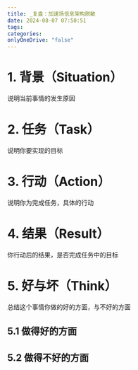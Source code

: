 ```yaml
---
title: _复盘：加速场信息架构脱敏
date: 2024-08-07 07:50:51
tags: 
categories: 
onlyOneDrive: "false"
---
```

# 1. 背景（Situation）
说明当前事情的发生原因

# 2. 任务（Task）
说明你要实现的目标

# 3. 行动（Action）
说明你为完成任务，具体的行动

# 4. 结果（Result）
你行动后的结果，是否完成任务中的目标


# 5. 好与坏（Think）
总结这个事情你做的好的方面，与不好的方面

## 5.1 做得好的方面

## 5.2 做得不好的方面